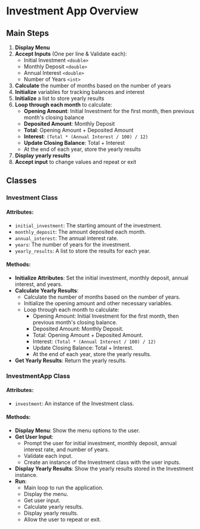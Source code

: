 # Investment App Overview

## Main Steps
1. **Display Menu**
2. **Accept Inputs** (One per line & Validate each):
   - Initial Investment `<double>`
   - Monthly Deposit `<double>`
   - Annual Interest `<double>`
   - Number of Years `<int>`
3. **Calculate** the number of months based on the number of years
4. **Initialize** variables for tracking balances and interest
5. **Initialize** a list to store yearly results
6. **Loop through each month** to calculate:
   - **Opening Amount**: Initial Investment for the first month, then previous month's closing balance
   - **Deposited Amount**: Monthly Deposit
   - **Total**: Opening Amount + Deposited Amount
   - **Interest**: `(Total * (Annual Interest / 100) / 12)`
   - **Update Closing Balance**: Total + Interest
   - At the end of each year, store the yearly results
7. **Display yearly results**
8. **Accept input** to change values and repeat or exit

## Classes

### Investment Class

#### Attributes:
- `initial_investment`: The starting amount of the investment.
- `monthly_deposit`: The amount deposited each month.
- `annual_interest`: The annual interest rate.
- `years`: The number of years for the investment.
- `yearly_results`: A list to store the results for each year.

#### Methods:
- **Initialize Attributes**: Set the initial investment, monthly deposit, annual interest, and years.
- **Calculate Yearly Results**:
  - Calculate the number of months based on the number of years.
  - Initialize the opening amount and other necessary variables.
  - Loop through each month to calculate:
    - Opening Amount: Initial Investment for the first month, then previous month's closing balance.
    - Deposited Amount: Monthly Deposit.
    - Total: Opening Amount + Deposited Amount.
    - Interest: `(Total * (Annual Interest / 100) / 12)`
    - Update Closing Balance: Total + Interest.
    - At the end of each year, store the yearly results.
- **Get Yearly Results**: Return the yearly results.

### InvestmentApp Class

#### Attributes:
- `investment`: An instance of the Investment class.

#### Methods:
- **Display Menu**: Show the menu options to the user.
- **Get User Input**:
  - Prompt the user for initial investment, monthly deposit, annual interest rate, and number of years.
  - Validate each input.
  - Create an instance of the Investment class with the user inputs.
- **Display Yearly Results**: Show the yearly results stored in the Investment instance.
- **Run**:
  - Main loop to run the application.
  - Display the menu.
  - Get user input.
  - Calculate yearly results.
  - Display yearly results.
  - Allow the user to repeat or exit.
